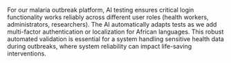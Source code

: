 For our malaria outbreak platform, AI testing ensures critical login functionality works reliably across different user roles (health workers, administrators, researchers). The AI automatically adapts tests as we add multi-factor authentication or localization for African languages. This robust automated validation is essential for a system handling sensitive health data during outbreaks, where system reliability can impact life-saving interventions.
